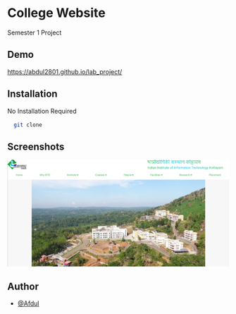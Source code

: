 
# College Website

Semester 1 Project


## Demo

https://abdul2801.github.io/lab_project/


## Installation

No Installation Required

```bash
  git clone
```
    
## Screenshots

![App Screenshot](https://github.com/abdul2801/lab_project/blob/main/carousal/Screenshot%20from%202023-02-19%2011-55-49.png)


## Author

- [@Afdul](https://github.com/abdul2801)

